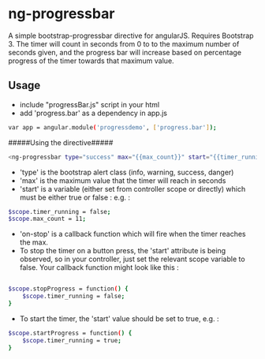 ng-progressbar
=========

A simple bootstrap-progressbar directive for angularJS. Requires Bootstrap 3.
The timer will count in seconds from 0 to to the maximum number of seconds given, and the progress bar will increase based on percentage progress of the timer towards that maximum value. 


Usage
--------------

- include "progressBar.js" script in your html
- add 'progress.bar' as a dependency in app.js

```sh
var app = angular.module('progressdemo', ['progress.bar']);
```

#####Using the directive#####
```sh
<ng-progressbar type="success" max="{{max_count}}" start="{{timer_running}}" on-stop="stopProgress()"></ng-progressbar> 
```
- 'type' is the bootstrap alert class (info, warning, success, danger)
- 'max' is the maximum value that the timer will reach in seconds
- 'start' is a variable (either set from controller scope or directly) which must be either true or false : e.g. : 

```sh
$scope.timer_running = false;
$scope.max_count = 11;
```
- 'on-stop' is a callback function which will fire when the timer reaches the max.
-  To stop the timer on a button press, the 'start' attribute is being observed, so in your controller, just set the relevant scope variable to false. Your callback function might look like this : 

```sh

$scope.stopProgress = function() {
    $scope.timer_running = false;
}
```

- To start the timer, the 'start' value should be set to true, e.g. : 

```sh
$scope.startProgress = function() {
    $scope.timer_running = true;
}
```



